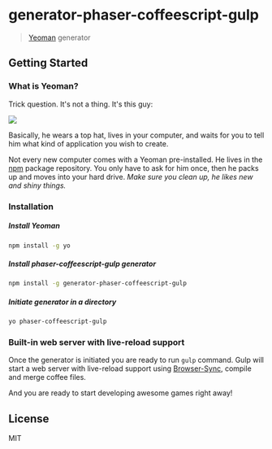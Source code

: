 # generator-phaser-coffeescript-gulp

> [Yeoman](http://yeoman.io) generator


## Getting Started

### What is Yeoman?

Trick question. It's not a thing. It's this guy:

![](http://i.imgur.com/JHaAlBJ.png)

Basically, he wears a top hat, lives in your computer, and waits for you to tell him what kind of application you wish to create.

Not every new computer comes with a Yeoman pre-installed. He lives in the [npm](https://npmjs.org) package repository. You only have to ask for him once, then he packs up and moves into your hard drive. *Make sure you clean up, he likes new and shiny things.*


### Installation

##### Install Yeoman

```bash
npm install -g yo
```

##### Install phaser-coffeescript-gulp generator


```bash
npm install -g generator-phaser-coffeescript-gulp
```

##### Initiate generator in a directory

```bash
yo phaser-coffeescript-gulp
```

### Built-in web server with live-reload support

Once the generator is initiated you are ready to run `gulp` command.
Gulp will start a web server with live-reload support using [Browser-Sync](https://github.com/Browsersync/browser-sync), compile and merge coffee files.

And you are ready to start developing awesome games right away!


## License

MIT
